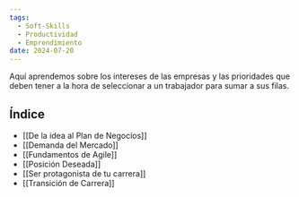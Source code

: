 ```yaml
---
tags:
  - Soft-Skills
  - Productividad
  - Emprendimiento
date: 2024-07-20
---
```

Aquí aprendemos sobre los intereses de las empresas y las prioridades que deben tener a la hora de seleccionar a un trabajador para sumar a sus filas.

## Índice
- [[De la idea al Plan de Negocios]]
- [[Demanda del Mercado]]
- [[Fundamentos de Agile]]
- [[Posición Deseada]]
- [[Ser protagonista de tu carrera]]
- [[Transición de Carrera]]